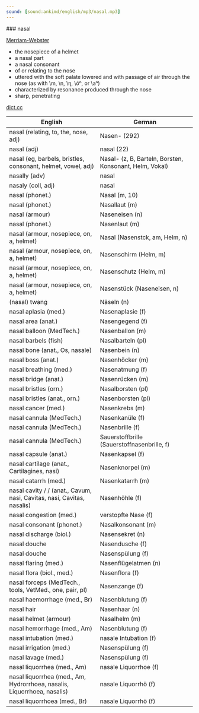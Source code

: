 ```yaml
---
sound: [sound:ankimd/english/mp3/nasal.mp3]
---
```


\### nasal

[Merriam-Webster](https://www.merriam-webster.com/dictionary/nasal)

- the nosepiece of a helmet
- a nasal part
- a nasal consonant
- of or relating to the nose
- uttered with the soft palate lowered and with passage of air through the nose (as with \m\, \n\, \ŋ\, \ōⁿ\, or \aⁿ\)
- characterized by resonance produced through the nose
- sharp, penetrating

[dict.cc](https://www.dict.cc/nasal)

| English        | German       |
| -------------- | ------------ |
| nasal (relating, to, the, nose, adj) | Nasen- (292) |
| nasal (adj) | nasal (22) |
| nasal (eg, barbels, bristles, consonant, helmet, vowel, adj) | Nasal- (z, B, Barteln, Borsten, Konsonant, Helm, Vokal) |
| nasally (adv) | nasal |
| nasaly (coll, adj) | nasal |
| nasal (phonet.) | Nasal (m, 10) |
| nasal (phonet.) | Nasallaut (m) |
| nasal (armour) | Naseneisen (n) |
| nasal (phonet.) | Nasenlaut (m) |
| nasal (armour, nosepiece, on, a, helmet) | Nasal (Nasenstck, am, Helm, n) |
| nasal (armour, nosepiece, on, a, helmet) | Nasenschirm (Helm, m) |
| nasal (armour, nosepiece, on, a, helmet) | Nasenschutz (Helm, m) |
| nasal (armour, nosepiece, on, a, helmet) | Nasenstück (Naseneisen, n) |
| (nasal) twang | Näseln (n) |
| nasal aplasia (med.) | Nasenaplasie (f) |
| nasal area (anat.) | Nasengegend (f) |
| nasal balloon (MedTech.) | Nasenballon (m) |
| nasal barbels (fish) | Nasalbarteln (pl) |
| nasal bone (anat., Os, nasale) | Nasenbein (n) |
| nasal boss (anat.) | Nasenhöcker (m) |
| nasal breathing (med.) | Nasenatmung (f) |
| nasal bridge (anat.) | Nasenrücken (m) |
| nasal bristles (orn.) | Nasalborsten (pl) |
| nasal bristles (anat., orn.) | Nasenborsten (pl) |
| nasal cancer (med.) | Nasenkrebs (m) |
| nasal cannula (MedTech.) | Nasenkanüle (f) |
| nasal cannula <NC> (MedTech.) | Nasenbrille (f) |
| nasal cannula <NC> (MedTech.) | Sauerstoffbrille (Sauerstoffnasenbrille, f) |
| nasal capsule (anat.) | Nasenkapsel (f) |
| nasal cartilage (anat., Cartilagines, nasi) | Nasenknorpel (m) |
| nasal catarrh (med.) | Nasenkatarrh (m) |
| nasal cavity / / (anat., Cavum, nasi, Cavitas, nasi, Cavitas, nasalis) | Nasenhöhle (f) |
| nasal congestion (med.) | verstopfte Nase (f) |
| nasal consonant (phonet.) | Nasalkonsonant (m) |
| nasal discharge (biol.) | Nasensekret (n) |
| nasal douche | Nasendusche (f) |
| nasal douche | Nasenspülung (f) |
| nasal flaring (med.) | Nasenflügelatmen (n) |
| nasal flora (biol., med.) | Nasenflora (f) |
| nasal forceps (MedTech., tools, VetMed., one, pair, pl) | Nasenzange (f) |
| nasal haemorrhage (med., Br) | Nasenblutung (f) |
| nasal hair | Nasenhaar (n) |
| nasal helmet (armour) | Nasalhelm (m) |
| nasal hemorrhage (med., Am) | Nasenblutung (f) |
| nasal intubation (med.) | nasale Intubation (f) |
| nasal irrigation (med.) | Nasenspülung (f) |
| nasal lavage (med.) | Nasenspülung (f) |
| nasal liquorrhea (med., Am) | nasale Liquorrhoe (f) |
| nasal liquorrhea (med., Am, Hydrorrhoea, nasalis, Liquorrhoea, nasalis) | nasale Liquorrhö (f) |
| nasal liquorrhoea (med., Br) | nasale Liquorrhö (f) |
